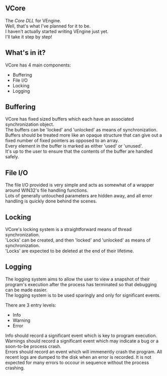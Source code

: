 ## VCore
The *Core DLL* for VEngine. \
Well, that's what I've planned for it to be. \
I haven't actually started writing VEngine just yet. \
I'll take it step by step!

## What's in it?
VCore has 4 main components:
- Buffering
- File I/O
- Locking
- Logging

## Buffering
VCore has fixed sized buffers which each have an associated synchronization object. \
The buffers can be 'locked' and 'unlocked' as means of synchronization. \
Buffers should be treated more like an opaque structure that can give out a fixed number of fixed pointers as opposed to an array. \
Every element in the buffer is marked as either 'used' or 'unused'. \
It's up to the user to ensure that the contents of the buffer are handled safely.

## File I/O
The file I/O provided is very simple and acts as somewhat of a wrapper around WIN32's file handling functions. \
Lots of generally untouched parameters are hidden away, and all error handling is quickly done behind the scenes.

## Locking
VCore's locking system is a straightforward means of thread synchronization. \
'Locks' can be created, and then 'locked' and 'unlocked' as means of synchronization. \
'Locks' are expected to be deleted at the end of their lifetime.

## Logging
The logging system aims to allow the user to view a snapshot of their program's execution after the process has terminated so that debugging can be made easier. \
The logging system is to be used sparingly and only for significant events.

There are 3 entry levels:
- Info
- Warning
- Error

Info should record a significant event which is key to program execution.\
Warnings should record a significant event which may indicate a bug or a soon-to-be process crash. \
Errors should record an event which will immenently crash the program. All recent logs are dumped to the disk when an error is recorded. It is not expected for many errors to occour in sequence without the process crashing.
